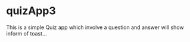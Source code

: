 # quizApp3
This is a simple Quiz app which involve a question and answer will show inform of toast...
